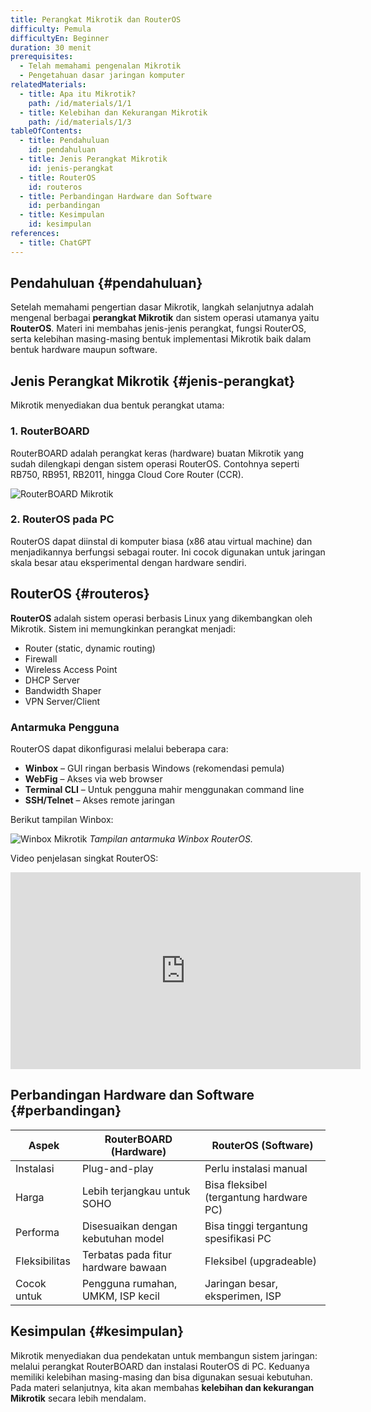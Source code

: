 ```yaml
---
title: Perangkat Mikrotik dan RouterOS
difficulty: Pemula
difficultyEn: Beginner
duration: 30 menit
prerequisites:
  - Telah memahami pengenalan Mikrotik
  - Pengetahuan dasar jaringan komputer
relatedMaterials:
  - title: Apa itu Mikrotik?
    path: /id/materials/1/1
  - title: Kelebihan dan Kekurangan Mikrotik
    path: /id/materials/1/3
tableOfContents:
  - title: Pendahuluan
    id: pendahuluan
  - title: Jenis Perangkat Mikrotik
    id: jenis-perangkat
  - title: RouterOS
    id: routeros
  - title: Perbandingan Hardware dan Software
    id: perbandingan
  - title: Kesimpulan
    id: kesimpulan
references:
  - title: ChatGPT
---
```


## Pendahuluan {#pendahuluan}

Setelah memahami pengertian dasar Mikrotik, langkah selanjutnya adalah mengenal berbagai **perangkat Mikrotik** dan sistem operasi utamanya yaitu **RouterOS**. Materi ini membahas jenis-jenis perangkat, fungsi RouterOS, serta kelebihan masing-masing bentuk implementasi Mikrotik baik dalam bentuk hardware maupun software.

## Jenis Perangkat Mikrotik {#jenis-perangkat}

Mikrotik menyediakan dua bentuk perangkat utama:

### 1. RouterBOARD

RouterBOARD adalah perangkat keras (hardware) buatan Mikrotik yang sudah dilengkapi dengan sistem operasi RouterOS. Contohnya seperti RB750, RB951, RB2011, hingga Cloud Core Router (CCR).

![RouterBOARD Mikrotik](/image/materi/bab1/perangkat-mikrotilk.png)

### 2. RouterOS pada PC

RouterOS dapat diinstal di komputer biasa (x86 atau virtual machine) dan menjadikannya berfungsi sebagai router. Ini cocok digunakan untuk jaringan skala besar atau eksperimental dengan hardware sendiri.

## RouterOS {#routeros}

**RouterOS** adalah sistem operasi berbasis Linux yang dikembangkan oleh Mikrotik. Sistem ini memungkinkan perangkat menjadi:

- Router (static, dynamic routing)
- Firewall
- Wireless Access Point
- DHCP Server
- Bandwidth Shaper
- VPN Server/Client

### Antarmuka Pengguna

RouterOS dapat dikonfigurasi melalui beberapa cara:

- **Winbox** – GUI ringan berbasis Windows (rekomendasi pemula)
- **WebFig** – Akses via web browser
- **Terminal CLI** – Untuk pengguna mahir menggunakan command line
- **SSH/Telnet** – Akses remote jaringan

Berikut tampilan Winbox:

![Winbox Mikrotik](/image/materi/bab1/perangkat-mikrotilk.png)
*Tampilan antarmuka Winbox RouterOS.*

Video penjelasan singkat RouterOS:
<iframe width="560" height="315" src="https://www.youtube.com/embed/BJqH4kG6-vo" frameborder="0" allowfullscreen></iframe>

## Perbandingan Hardware dan Software {#perbandingan}

| Aspek               | RouterBOARD (Hardware)                 | RouterOS (Software)                         |
|---------------------|----------------------------------------|---------------------------------------------|
| Instalasi           | Plug-and-play                          | Perlu instalasi manual                      |
| Harga               | Lebih terjangkau untuk SOHO            | Bisa fleksibel (tergantung hardware PC)     |
| Performa            | Disesuaikan dengan kebutuhan model     | Bisa tinggi tergantung spesifikasi PC       |
| Fleksibilitas       | Terbatas pada fitur hardware bawaan    | Fleksibel (upgradeable)                     |
| Cocok untuk         | Pengguna rumahan, UMKM, ISP kecil      | Jaringan besar, eksperimen, ISP             |

## Kesimpulan {#kesimpulan}

Mikrotik menyediakan dua pendekatan untuk membangun sistem jaringan: melalui perangkat RouterBOARD dan instalasi RouterOS di PC. Keduanya memiliki kelebihan masing-masing dan bisa digunakan sesuai kebutuhan. Pada materi selanjutnya, kita akan membahas **kelebihan dan kekurangan Mikrotik** secara lebih mendalam.

